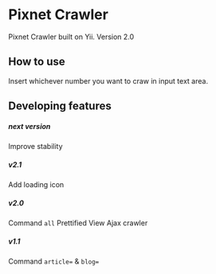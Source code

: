 Pixnet Crawler
================================

Pixnet Crawler built on Yii.
Version 2.0

How to use
-------------------

Insert whichever number you want to craw in input text area.

Developing features
-------------------
##### next version
Improve stability

##### v2.1
Add loading icon

##### v2.0
Command `all`
Prettified View
Ajax crawler

##### v1.1
Command `article=` & `blog=`